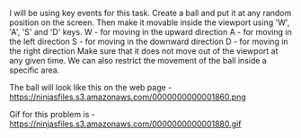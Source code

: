 I will be using key events for this task.
Create a ball and put it at any random position on the screen. Then make it movable inside the viewport using 'W', 'A', 'S' and 'D' keys.
W - for moving in the upward direction
A - for moving in the left direction
S - for moving in the downward direction
D - for moving in the right direction
Make sure that it does not move out of the viewport at any given time. We can also restrict the movement of the ball inside a specific area.


The ball will look like this on the web page -
https://ninjasfiles.s3.amazonaws.com/0000000000001860.png

Gif for this problem is -
https://ninjasfiles.s3.amazonaws.com/0000000000001880.gif
